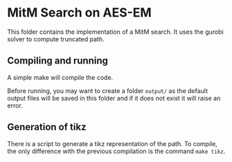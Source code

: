 # MitM Search on AES-EM

This folder contains the implementation of a MitM search. It uses the gurobi solver to compute truncated path.

## Compiling and running

A simple make will compile the code.

Before running, you may want to create a folder `output/` as the default output files will be saved in this folder and if it does not exist it will raise an error.

## Generation of tikz

There is a script to generate a tikz representation of the path. To compile, the only difference with the previous compilation is the command `make tikz`.


